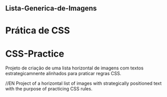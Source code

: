 ## Lista-Generica-de-Imagens
# Prática de CSS
# CSS-Practice

Projeto de criação de uma lista horizontal de imagens com textos estrategicamnente alinhados para praticar regras CSS.

//EN
Project of a horizontal list of images with strategically positioned text with the purpose of practicing CSS rules.
